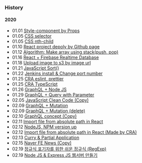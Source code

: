 ### History

#### 2020
- 01.01 [Style-component by Props](https://eomtttttt-develop.tistory.com/211)
- 01.05 [CSS selector](https://eomtttttt-develop.tistory.com/212)
- 01.05 [CSS nth-child](https://eomtttttt-develop.tistory.com/213)
- 01.10 [React project depoly by Github page](https://eomtttttt-develop.tistory.com/217)
- 01.12 [Algorithm: Make array using stack(push, pop)](https://eomtttttt-develop.tistory.com/218)
- 01.16 [React + Firebase Realtime Database](https://eomtttttt-develop.tistory.com/219)
- 01.18 [Upload image to s3 by image url](https://eomtttttt-develop.tistory.com/220)
- 01.21 [JavaScript Sort()](https://eomtttttt-develop.tistory.com/221)
- 01.22 [Jenkins install & Change port number](https://eomtttttt-develop.tistory.com/222)
- 01.25 [CRA eslint, prettier](https://eomtttttt-develop.tistory.com/223)
- 01.25 [CRA TypeScript](https://eomtttttt-develop.tistory.com/224)
- 01.26 [GraphQL + Node JS](https://eomtttttt-develop.tistory.com/225)
- 01.29 [GraphQL + Query with Parameter](https://eomtttttt-develop.tistory.com/226)
- 02.05 [JavaScript Clean Code (Copy)](https://eomtttttt-develop.tistory.com/227)
- 02.09 [GraphQL + Mutation](https://eomtttttt-develop.tistory.com/228)
- 02.09 [GraphQL + Mutation (delete)](https://eomtttttt-develop.tistory.com/229)
- 02.10 [GraphQL concept (Copy)](https://eomtttttt-develop.tistory.com/230)
- 02.11 [Import file from absolute path in React](https://eomtttttt-develop.tistory.com/231)
- 02.12 [NodeJS, NPM version up](https://eomtttttt-develop.tistory.com/232)
- 02.12 [Import file from absolute path in React (Made by CRA)](https://eomtttttt-develop.tistory.com/233)
- 02.13 [Curry & Partial Application](https://eomtttttt-develop.tistory.com/234)
- 02.15 [Naver FE News (Copy)](https://eomtttttt-develop.tistory.com/235)
- 02.19 [정규식 포기자를 위한 쉬운 정규식 (RegExp)](https://eomtttttt-develop.tistory.com/236)
- 02.19 [Node JS & Express JS 웹서버 만들기](https://eomtttttt-develop.tistory.com/237)